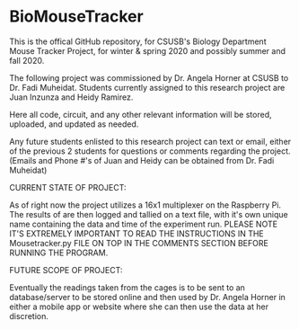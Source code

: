 # BioMouseTracker

This is the offical GitHub repository, for CSUSB's Biology Department Mouse Tracker Project, for winter & spring 2020 and possibly summer and fall 2020. 

The following project was commissioned by Dr. Angela Horner at CSUSB to Dr. Fadi Muheidat. Students currently assigned to this research project are Juan Inzunza and Heidy Ramirez. 

Here all code, circuit, and any other relevant information will be stored, uploaded, and updated as needed. 

Any future students enlisted to this research project can text or email, either of the previous 2 students for questions or comments regarding the project. (Emails and Phone #'s of Juan and Heidy can be obtained from Dr. Fadi Muheidat)


CURRENT STATE OF PROJECT: 

As of right now the project utilizes a 16x1 multiplexer on the Raspberry Pi. The results of are then logged and tallied on a text file, with it's own unique name containing the data and time of the experiment run. PLEASE NOTE IT'S EXTREMELY IMPORTANT TO READ THE INSTRUCTIONS IN THE Mousetracker.py FILE ON TOP IN THE COMMENTS SECTION BEFORE RUNNING THE PROGRAM. 

FUTURE SCOPE OF PROJECT: 

Eventually the readings taken from the cages is to be sent to an database/server to be stored online and then used by Dr. Angela Horner in either a mobile app or website where she can then use the data at her discretion. 
